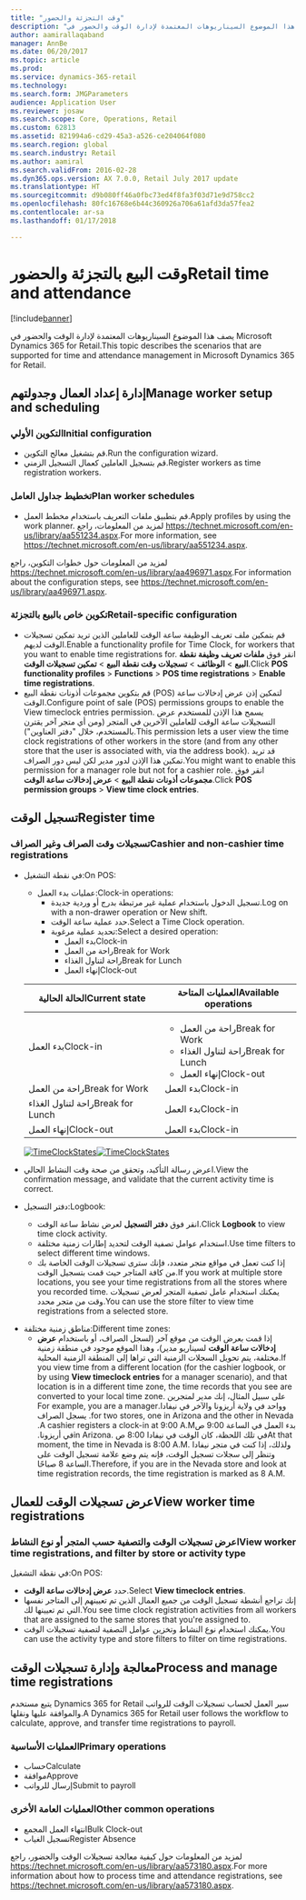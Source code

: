 ```yaml
---
title: "وقت التجزئة والحضور"
description: "يصف هذا الموضوع السيناريوهات المعتمدة لإدارة الوقت والحضور في Microsoft Dynamics 365 for Retail."
author: aamirallaqaband
manager: AnnBe
ms.date: 06/20/2017
ms.topic: article
ms.prod: 
ms.service: dynamics-365-retail
ms.technology: 
ms.search.form: JMGParameters
audience: Application User
ms.reviewer: josaw
ms.search.scope: Core, Operations, Retail
ms.custom: 62813
ms.assetid: 821994a6-cd29-45a3-a526-ce204064f080
ms.search.region: global
ms.search.industry: Retail
ms.author: aamiral
ms.search.validFrom: 2016-02-28
ms.dyn365.ops.version: AX 7.0.0, Retail July 2017 update
ms.translationtype: HT
ms.sourcegitcommit: d9b080ff46a0fbc73ed4f8fa3f03d71e9d758cc2
ms.openlocfilehash: 80fc16768e6b44c360926a706a61afd3da57fea2
ms.contentlocale: ar-sa
ms.lasthandoff: 01/17/2018

---
```


# <a name="retail-time-and-attendance"></a><span data-ttu-id="15b43-103">وقت البيع بالتجزئة والحضور</span><span class="sxs-lookup"><span data-stu-id="15b43-103">Retail time and attendance</span></span>

[!include[banner](includes/banner.md)]


<span data-ttu-id="15b43-104">يصف هذا الموضوع السيناريوهات المعتمدة لإدارة الوقت والحضور في Microsoft Dynamics 365 for Retail.</span><span class="sxs-lookup"><span data-stu-id="15b43-104">This topic describes the scenarios that are supported for time and attendance management in Microsoft Dynamics 365 for Retail.</span></span> 

<a name="manage-worker-setup-and-scheduling"></a><span data-ttu-id="15b43-105">إدارة إعداد العمال وجدولتهم</span><span class="sxs-lookup"><span data-stu-id="15b43-105">Manage worker setup and scheduling</span></span>
----------------------------------

### <a name="initial-configuration"></a><span data-ttu-id="15b43-106">التكوين الأولي</span><span class="sxs-lookup"><span data-stu-id="15b43-106">Initial configuration</span></span>

-   <span data-ttu-id="15b43-107">قم بتشغيل معالج التكوين.</span><span class="sxs-lookup"><span data-stu-id="15b43-107">Run the configuration wizard.</span></span>
-   <span data-ttu-id="15b43-108">قم بتسجيل العاملين كعمال التسجيل الزمني.</span><span class="sxs-lookup"><span data-stu-id="15b43-108">Register workers as time registration workers.</span></span>

### <a name="plan-worker-schedules"></a><span data-ttu-id="15b43-109">تخطيط جداول العامل</span><span class="sxs-lookup"><span data-stu-id="15b43-109">Plan worker schedules</span></span>

-   <span data-ttu-id="15b43-110">قم بتطبيق ملفات التعريف باستخدام مخطط العمل.</span><span class="sxs-lookup"><span data-stu-id="15b43-110">Apply profiles by using the work planner.</span></span> <span data-ttu-id="15b43-111">لمزيد من المعلومات، راجع <https://technet.microsoft.com/en-us/library/aa551234.aspx>.</span><span class="sxs-lookup"><span data-stu-id="15b43-111">For more information, see <https://technet.microsoft.com/en-us/library/aa551234.aspx>.</span></span>

<span data-ttu-id="15b43-112">لمزيد من المعلومات حول خطوات التكوين، راجع <https://technet.microsoft.com/en-us/library/aa496971.aspx>.</span><span class="sxs-lookup"><span data-stu-id="15b43-112">For information about the configuration steps, see <https://technet.microsoft.com/en-us/library/aa496971.aspx>.</span></span>

### <a name="retail-specific-configuration"></a><span data-ttu-id="15b43-113">تكوين خاص بالبيع بالتجزئة</span><span class="sxs-lookup"><span data-stu-id="15b43-113">Retail-specific configuration</span></span>

-   <span data-ttu-id="15b43-114">قم بتمكين ملف تعريف الوظيفة ساعة الوقت للعاملين الذين تريد تمكين تسجيلات الوقت لديهم.</span><span class="sxs-lookup"><span data-stu-id="15b43-114">Enable a functionality profile for Time Clock, for workers that you want to enable time registrations for.</span></span> <span data-ttu-id="15b43-115">انقر فوق **ملفات تعريف وظيفة نقطة البيع** &gt; **الوظائف** &gt; **تسجيلات وقت نقطة البيع** &gt; **تمكين تسجيلات الوقت**.</span><span class="sxs-lookup"><span data-stu-id="15b43-115">Click **POS functionality profiles** &gt; **Functions** &gt; **POS time registrations** &gt; **Enable time registrations**.</span></span>
-   <span data-ttu-id="15b43-116">قم بتكوين مجموعات أذونات نقطة البيع (POS) لتمكين إذن عرض إدخالات ساعة الوقت.</span><span class="sxs-lookup"><span data-stu-id="15b43-116">Configure point of sale (POS) permissions groups to enable the View timeclock entries permission.</span></span> <span data-ttu-id="15b43-117">يسمح هذا الإذن للمستخدم عرض التسجيلات ساعة الوقت للعاملين الآخرين في المتجر (ومن أي متجر آخر يقترن بالمستخدم، خلال "دفتر العناوين").</span><span class="sxs-lookup"><span data-stu-id="15b43-117">This permission lets a user view the time clock registrations of other workers in the store (and from any other store that the user is associated with, via the address book).</span></span> <span data-ttu-id="15b43-118">قد تريد تمكين هذا الإذن لدور مدير لكن ليس دور الصراف.</span><span class="sxs-lookup"><span data-stu-id="15b43-118">You might want to enable this permission for a manager role but not for a cashier role.</span></span> <span data-ttu-id="15b43-119">انقر فوق **مجموعات أذونات نقطة البيع** &gt; **عرض إدخالات ساعة الوقت**.</span><span class="sxs-lookup"><span data-stu-id="15b43-119">Click **POS permission groups** &gt; **View time clock entries**.</span></span>

## <a name="register-time"></a><span data-ttu-id="15b43-120">تسجيل الوقت</span><span class="sxs-lookup"><span data-stu-id="15b43-120">Register time</span></span>
### <a name="cashier-and-non-cashier-time-registrations"></a><span data-ttu-id="15b43-121">تسجيلات وقت الصراف وغير الصراف</span><span class="sxs-lookup"><span data-stu-id="15b43-121">Cashier and non-cashier time registrations</span></span>

-   <span data-ttu-id="15b43-122">في نقطة التشغيل:</span><span class="sxs-lookup"><span data-stu-id="15b43-122">On POS:</span></span>
    -   <span data-ttu-id="15b43-123">عمليات بدء العمل:</span><span class="sxs-lookup"><span data-stu-id="15b43-123">Clock-in operations:</span></span>
        -   <span data-ttu-id="15b43-124">تسجيل الدخول باستخدام عملية غير مرتبطة بدرج أو وردية جديدة.</span><span class="sxs-lookup"><span data-stu-id="15b43-124">Log on with a non-drawer operation or New shift.</span></span>
        -   <span data-ttu-id="15b43-125">حدد عملية ساعة الوقت.</span><span class="sxs-lookup"><span data-stu-id="15b43-125">Select a Time Clock operation.</span></span>
        -   <span data-ttu-id="15b43-126">تحديد عملية مرغوبة:</span><span class="sxs-lookup"><span data-stu-id="15b43-126">Select a desired operation:</span></span>
            -   <span data-ttu-id="15b43-127">بدء العمل</span><span class="sxs-lookup"><span data-stu-id="15b43-127">Clock-in</span></span>
            -   <span data-ttu-id="15b43-128">راحة من العمل</span><span class="sxs-lookup"><span data-stu-id="15b43-128">Break for Work</span></span>
            -   <span data-ttu-id="15b43-129">راحة لتناول الغذاء</span><span class="sxs-lookup"><span data-stu-id="15b43-129">Break for Lunch</span></span>
            -   <span data-ttu-id="15b43-130">إنهاء العمل</span><span class="sxs-lookup"><span data-stu-id="15b43-130">Clock-out</span></span>

    <table>
    <colgroup>
    <col width="50%" />
    <col width="50%" />
    </colgroup>
    <thead>
    <tr class="header">
    <th><span data-ttu-id="15b43-131">الحالة الحالية</span><span class="sxs-lookup"><span data-stu-id="15b43-131">Current state</span></span></th>
    <th><span data-ttu-id="15b43-132">العمليات المتاحة</span><span class="sxs-lookup"><span data-stu-id="15b43-132">Available operations</span></span></th>
    </tr>
    </thead>
    <tbody>
    <tr class="odd">
    <td><span data-ttu-id="15b43-133">بدء العمل</span><span class="sxs-lookup"><span data-stu-id="15b43-133">Clock-in</span></span></td>
    <td><ul>
    <li><span data-ttu-id="15b43-134">راحة من العمل</span><span class="sxs-lookup"><span data-stu-id="15b43-134">Break for Work</span></span></li>
    <li><span data-ttu-id="15b43-135">راحة لتناول الغذاء</span><span class="sxs-lookup"><span data-stu-id="15b43-135">Break for Lunch</span></span></li>
    <li><span data-ttu-id="15b43-136">إنهاء العمل</span><span class="sxs-lookup"><span data-stu-id="15b43-136">Clock-out</span></span></li>
    </ul></td>
    </tr>
    <tr class="even">
    <td><span data-ttu-id="15b43-137">راحة من العمل</span><span class="sxs-lookup"><span data-stu-id="15b43-137">Break for Work</span></span></td>
    <td><span data-ttu-id="15b43-138">بدء العمل</span><span class="sxs-lookup"><span data-stu-id="15b43-138">Clock-in</span></span></td>
    </tr>
    <tr class="odd">
    <td><span data-ttu-id="15b43-139">راحة لتناول الغذاء</span><span class="sxs-lookup"><span data-stu-id="15b43-139">Break for Lunch</span></span></td>
    <td><span data-ttu-id="15b43-140">بدء العمل</span><span class="sxs-lookup"><span data-stu-id="15b43-140">Clock-in</span></span></td>
    </tr>
    <tr class="even">
    <td><span data-ttu-id="15b43-141">إنهاء العمل</span><span class="sxs-lookup"><span data-stu-id="15b43-141">Clock-out</span></span></td>
    <td><span data-ttu-id="15b43-142">بدء العمل</span><span class="sxs-lookup"><span data-stu-id="15b43-142">Clock-in</span></span></td>
    </tr>
    </tbody>
    </table>

    <span data-ttu-id="15b43-143">[![TimeClockStates](./media/timeclockstates.png)](./media/timeclockstates.png)</span><span class="sxs-lookup"><span data-stu-id="15b43-143">[![TimeClockStates](./media/timeclockstates.png)](./media/timeclockstates.png)</span></span>
-   <span data-ttu-id="15b43-144">اعرض رسالة التأكيد، وتحقق من صحة وقت النشاط الحالي.</span><span class="sxs-lookup"><span data-stu-id="15b43-144">View the confirmation message, and validate that the current activity time is correct.</span></span>
-   <span data-ttu-id="15b43-145">دفتر التسجيل:</span><span class="sxs-lookup"><span data-stu-id="15b43-145">Logbook:</span></span>
    -   <span data-ttu-id="15b43-146">انقر فوق **دفتر التسجيل** لعرض نشاط ساعة الوقت.</span><span class="sxs-lookup"><span data-stu-id="15b43-146">Click **Logbook** to view time clock activity.</span></span>
    -   <span data-ttu-id="15b43-147">استخدام عوامل تصفية الوقت لتحديد إطارات زمنية مختلفة.</span><span class="sxs-lookup"><span data-stu-id="15b43-147">Use time filters to select different time windows.</span></span>
    -   <span data-ttu-id="15b43-148">إذا كنت تعمل في مواقع متجر متعدد، فإنك سترى تسجيلات الوقت الخاصة بك من كافة المتاجر حيث قمت بتسجيل الوقت.</span><span class="sxs-lookup"><span data-stu-id="15b43-148">If you work at multiple store locations, you see your time registrations from all the stores where you recorded time.</span></span> <span data-ttu-id="15b43-149">يمكنك استخدام عامل تصفية المتجر لعرض تسجيلات وقت من متجر محدد.</span><span class="sxs-lookup"><span data-stu-id="15b43-149">You can use the store filter to view time registrations from a selected store.</span></span>

<!-- -->

-   <span data-ttu-id="15b43-150">مناطق زمنية مختلفة:</span><span class="sxs-lookup"><span data-stu-id="15b43-150">Different time zones:</span></span>
    -   <span data-ttu-id="15b43-151">إذا قمت بعرض الوقت من موقع آخر (لسجل الصراف، أو باستخدام **عرض إدخالات ساعة الوقت** لسيناريو مدير)، وهذا الموقع موجود في منطقة زمنية مختلفة، يتم تحويل السجلات الزمنية التي تراها إلى المنطقة الزمنية المحلية.</span><span class="sxs-lookup"><span data-stu-id="15b43-151">If you view time from a different location (for the cashier logbook, or by using **View timeclock entries** for a manager scenario), and that location is in a different time zone, the time records that you see are converted to your local time zone.</span></span> <span data-ttu-id="15b43-152">‏‫على سبيل المثال، إنك مدير لمتجرين وواحد في ولاية أريزونا والآخر في نيفادا.</span><span class="sxs-lookup"><span data-stu-id="15b43-152">For example, you are a manager for two stores, one in Arizona and the other in Nevada.</span></span> <span data-ttu-id="15b43-153">يسجل الصراف بدء العمل في الساعة 9:00 ص</span><span class="sxs-lookup"><span data-stu-id="15b43-153">A cashier registers a clock-in at 9:00 A.M.</span></span> <span data-ttu-id="15b43-154">في أريزونا.‬</span><span class="sxs-lookup"><span data-stu-id="15b43-154">in Arizona.</span></span> <span data-ttu-id="15b43-155">في تلك اللحظة، كان الوقت في نيفادا 8:00 ص</span><span class="sxs-lookup"><span data-stu-id="15b43-155">At that moment, the time in Nevada is 8:00 A.M.</span></span> <span data-ttu-id="15b43-156">ولذلك، إذا كنت في متجر نيفادا وتنظر إلى سجلات تسجيل الوقت، فإنه يتم وضع علامة تسجيل الوقت على الساعة 8 صباحًا.</span><span class="sxs-lookup"><span data-stu-id="15b43-156">Therefore, if you are in the Nevada store and look at time registration records, the time registration is marked as 8 A.M.</span></span>

## <a name="view-worker-time-registrations"></a><span data-ttu-id="15b43-157">عرض تسجيلات الوقت للعمال</span><span class="sxs-lookup"><span data-stu-id="15b43-157">View worker time registrations</span></span>
### <a name="view-worker-time-registrations-and-filter-by-store-or-activity-type"></a><span data-ttu-id="15b43-158">اعرض تسجيلات الوقت والتصفية حسب المتجر أو نوع النشاط</span><span class="sxs-lookup"><span data-stu-id="15b43-158">View worker time registrations, and filter by store or activity type</span></span>

<span data-ttu-id="15b43-159">في نقطة التشغيل:</span><span class="sxs-lookup"><span data-stu-id="15b43-159">On POS:</span></span>

-   <span data-ttu-id="15b43-160">حدد **عرض إدخالات ساعة الوقت**.</span><span class="sxs-lookup"><span data-stu-id="15b43-160">Select **View timeclock entries**.</span></span>
-   <span data-ttu-id="15b43-161">إنك تراجع أنشطة تسجيل الوقت من جميع العمال الذين تم تعيينهم إلى المتاجر نفسها التي تم تعيينها لك.</span><span class="sxs-lookup"><span data-stu-id="15b43-161">You see time clock registration activities from all workers that are assigned to the same stores that you're assigned to.</span></span>
-   <span data-ttu-id="15b43-162">يمكنك استخدام نوع النشاط وتخزين عوامل التصفية لتصفية تسجيلات الوقت.</span><span class="sxs-lookup"><span data-stu-id="15b43-162">You can use the activity type and store filters to filter on time registrations.</span></span>

## <a name="process-and-manage-time-registrations"></a><span data-ttu-id="15b43-163">معالجة وإدارة تسجيلات الوقت</span><span class="sxs-lookup"><span data-stu-id="15b43-163">Process and manage time registrations</span></span>
<span data-ttu-id="15b43-164">يتبع مستخدم Dynamics 365 for Retail سير العمل لحساب تسجيلات الوقت للرواتب والموافقة عليها ونقلها.</span><span class="sxs-lookup"><span data-stu-id="15b43-164">A Dynamics 365 for Retail user follows the workflow to calculate, approve, and transfer time registrations to payroll.</span></span>

### <a name="primary-operations"></a><span data-ttu-id="15b43-165">العمليات الأساسية</span><span class="sxs-lookup"><span data-stu-id="15b43-165">Primary operations</span></span>

-   <span data-ttu-id="15b43-166">حساب</span><span class="sxs-lookup"><span data-stu-id="15b43-166">Calculate</span></span>
-   <span data-ttu-id="15b43-167">موافقة</span><span class="sxs-lookup"><span data-stu-id="15b43-167">Approve</span></span>
-   <span data-ttu-id="15b43-168">إرسال للرواتب</span><span class="sxs-lookup"><span data-stu-id="15b43-168">Submit to payroll</span></span>

### <a name="other-common-operations"></a><span data-ttu-id="15b43-169">العمليات العامة الأخرى</span><span class="sxs-lookup"><span data-stu-id="15b43-169">Other common operations</span></span>

-   <span data-ttu-id="15b43-170">انتهاء العمل المجمع</span><span class="sxs-lookup"><span data-stu-id="15b43-170">Bulk Clock-out</span></span>
-   <span data-ttu-id="15b43-171">تسجيل الغياب</span><span class="sxs-lookup"><span data-stu-id="15b43-171">Register Absence</span></span>

<span data-ttu-id="15b43-172">لمزيد من المعلومات حول كيفية معالجة تسجيلات الوقت والحضور، راجع <https://technet.microsoft.com/en-us/library/aa573180.aspx>.</span><span class="sxs-lookup"><span data-stu-id="15b43-172">For more information about how to process time and attendance registrations, see <https://technet.microsoft.com/en-us/library/aa573180.aspx>.</span></span>




